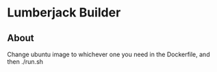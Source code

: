 Lumberjack Builder
===================

About
--------

Change ubuntu image to whichever one you need in the Dockerfile, and then ./run.sh
